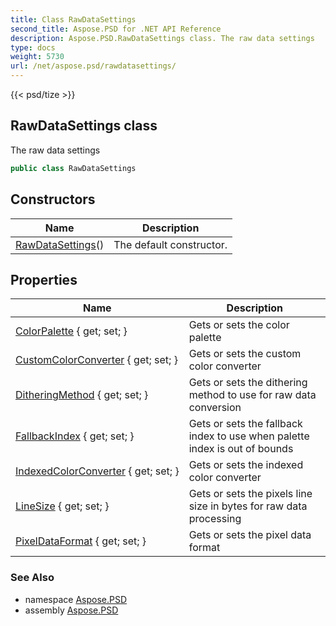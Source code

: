 ```yaml
---
title: Class RawDataSettings
second_title: Aspose.PSD for .NET API Reference
description: Aspose.PSD.RawDataSettings class. The raw data settings
type: docs
weight: 5730
url: /net/aspose.psd/rawdatasettings/
---
```

{{< psd/tize >}}
## RawDataSettings class

The raw data settings

```csharp
public class RawDataSettings
```

## Constructors

| Name | Description |
| --- | --- |
| [RawDataSettings](rawdatasettings/)() | The default constructor. |

## Properties

| Name | Description |
| --- | --- |
| [ColorPalette](../../aspose.psd/rawdatasettings/colorpalette/) { get; set; } | Gets or sets the color palette |
| [CustomColorConverter](../../aspose.psd/rawdatasettings/customcolorconverter/) { get; set; } | Gets or sets the custom color converter |
| [DitheringMethod](../../aspose.psd/rawdatasettings/ditheringmethod/) { get; set; } | Gets or sets the dithering method to use for raw data conversion |
| [FallbackIndex](../../aspose.psd/rawdatasettings/fallbackindex/) { get; set; } | Gets or sets the fallback index to use when palette index is out of bounds |
| [IndexedColorConverter](../../aspose.psd/rawdatasettings/indexedcolorconverter/) { get; set; } | Gets or sets the indexed color converter |
| [LineSize](../../aspose.psd/rawdatasettings/linesize/) { get; set; } | Gets or sets the pixels line size in bytes for raw data processing |
| [PixelDataFormat](../../aspose.psd/rawdatasettings/pixeldataformat/) { get; set; } | Gets or sets the pixel data format |

### See Also

* namespace [Aspose.PSD](../../aspose.psd/)
* assembly [Aspose.PSD](../../)


